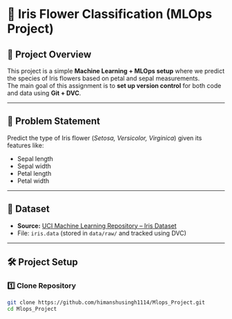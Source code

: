 # 🌸 Iris Flower Classification (MLOps Project)

## 📌 Project Overview
This project is a simple **Machine Learning + MLOps setup** where we predict the species of Iris flowers based on petal and sepal measurements.  
The main goal of this assignment is to **set up version control** for both code and data using **Git + DVC**.

---

## 🚀 Problem Statement
Predict the type of Iris flower (*Setosa, Versicolor, Virginica*) given its features like:
- Sepal length
- Sepal width
- Petal length
- Petal width

---

## 📂 Dataset
- **Source:** [UCI Machine Learning Repository – Iris Dataset](https://archive.ics.uci.edu/ml/datasets/iris)  
- File: `iris.data` (stored in `data/raw/` and tracked using DVC)

---

## 🛠️ Project Setup

### 1️⃣ Clone Repository
```bash
git clone https://github.com/himanshusingh1114/Mlops_Project.git
cd Mlops_Project
